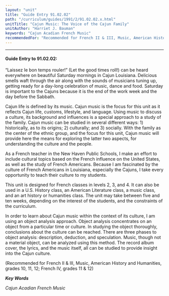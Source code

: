 ```yaml
---
layout: "unit"
title: "Guide Entry 91.02.02"
path: "/curriculum/guides/1991/2/91.02.02.x.html"
unitTitle: "Cajun Music: The Voice of the Cajun Family"
unitAuthor: "Harriet J. Bauman"
keywords: "Cajun Acadian French Music"
recommendedFor: "Recommended for French II & III, Music, American History and Humanities, grades 10, 11, 12; French IV, grades 11 & 12"
---
```

<body>
<hr/>
<h4>
Guide Entry to 91.02.02:
</h4>
“Laissez le bon temps rouler!” (Let the good times roll!) can be heard everywhere on beautiful Saturday mornings in Cajun Louisiana. Delicious smells waft through the air along with the sounds of musicians tuning up, getting ready for a day-long celebration of music, dance and food. Saturday is important to the Cajuns because it is the end of the work week and the day before the Sabbath.
<p>
Cajun life is defined by its music. Cajun music is the focus for this unit as it reflects Cajun life, customs, lifestyle, and language. Using music to discuss a culture, its background and influences is a special approach to a study of the family. Cajun music can be studied in several different ways: 1) historically, as to its origins; 2) culturally; and 3) socially. With the family as the center of the ethnic group, and the focus for this unit, Cajun music will provide here the means for exploring the latter two aspects, for understanding the culture and the people.
</p>
<p>
As a French teacher in the New Haven Public Schools, I make an effort to include cultural topics based on the French influence on the United States, as well as the study of French Americans. Because I am fascinated by the culture of French Americans in Louisiana, especially the Cajuns, I take every opportunity to teach their culture to my students.
</p>
<p>
This unit is designed for French classes in levels 2, 3, and 4. It can also be used in a U.S. History class, an American Literature class, a music class, and an art history or humanities class. The unit may take between five and ten weeks, depending on the interest of the students, and the constraints of the curriculum.
</p>
<p>
In order to learn about Cajun music within the context of its culture, I am using an object analysis approach. Object analysis concentrates on an object from a particular time or culture. In studying the object thoroughly, conclusions about the culture can be reached. There are three phases to object analysis: description, deduction, and speculation. Music, though not a material object, can be analyzed using this method. The record album cover, the lyrics, and the music itself, all can be studied to provide insight into the Cajun culture.
</p>
<p>
(Recommended for French II &amp; III, Music, American History and Humanities, grades 10, 11, 12; French IV, grades 11 &amp; 12)
</p>
<p>
<b>
<i>
Key Words
</i>
</b>
<br/>
</p>
<p>
<i>
Cajun Acadian French Music
</i>
</p>
</body>